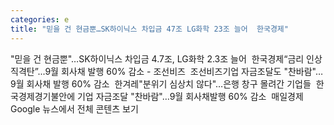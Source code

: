 ```yaml
---
categories: e
title: "믿을 건 현금뿐…SK하이닉스 차입금 47조 LG화학 23조 늘어  한국경제"
---
```

"믿을 건 현금뿐"…SK하이닉스 차입금 4.7조, LG화학 2.3조 늘어&nbsp;&nbsp;한국경제“금리 인상 직격탄”...9월 회사채 발행 60% 감소 - 조선비즈&nbsp;&nbsp;조선비즈기업 자금조달도 "찬바람"…9월 회사채 발행 60% 감소&nbsp;&nbsp;한겨레"분위기 심상치 않다"…은행 창구 몰려간 기업들&nbsp;&nbsp;한국경제경기불안에 기업 자금조달 "찬바람"…9월 회사채발행 60% 감소&nbsp;&nbsp;매일경제Google 뉴스에서 전체 콘텐츠 보기